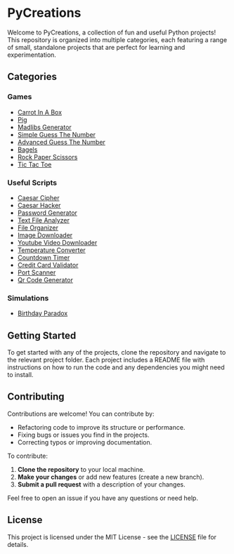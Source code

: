 # PyCreations

Welcome to PyCreations, a collection of fun and useful Python projects! This repository is organized into multiple categories, each featuring a range of small, standalone projects that are perfect for learning and experimentation.

## Categories

### Games

- [Carrot In A Box](./Games/Carrot-In-A-Box.py)
- [Pig](./Games/Pig.py)
- [Madlibs Generator](./Games/Madlibs-Generator.py)
- [Simple Guess The Number](./Games/Simple-Guess-The-Number.py)
- [Advanced Guess The Number](./Games/Advanced-Guess-The-Number.py)
- [Bagels](./Games/Bagels.py)
- [Rock Paper Scissors](./Games/Rock-Paper-Scissor.py)
- [Tic Tac Toe](./Games/Tic-Tac-Toe.py)

### Useful Scripts

- [Caesar Cipher](./Useful%20Scripts/Caesar-Cipher.py)
- [Caesar Hacker](./Useful%20Scripts/Caesar-Hacker.py)
- [Password Generator](./Useful%20Scripts/Password-Generator.py)
- [Text File Analyzer](./Useful%20Scripts/Text-File-Analyzer.py)
- [File Organizer](./Useful%20Scripts/File-Organizer.py)
- [Image Downloader](./Useful%20Scripts/Image-Downloader.py)
- [Youtube Video Downloader](./Useful%20Scripts/YT-Video-Downloader.py)
- [Temperature Converter](./Useful%20Scripts/Temperature-Converter.py)
- [Countdown Timer](./Useful%20Scripts/Countdown-Timer.py)
- [Credit Card Validator](./Useful%20Scripts/Credit-Card-Validator.py)
- [Port Scanner](./Useful%20Scripts/Port-Scanner.py)
- [Qr Code Generator](./Useful%20Scripts/Qr-Code-Generator.py)

### Simulations

- [Birthday Paradox](./Simulations/Birthday-Paradox.py)

## Getting Started

To get started with any of the projects, clone the repository and navigate to the relevant project folder. Each project includes a README file with instructions on how to run the code and any dependencies you might need to install.

## Contributing

Contributions are welcome! You can contribute by:

- Refactoring code to improve its structure or performance.
- Fixing bugs or issues you find in the projects.
- Correcting typos or improving documentation.

To contribute:

1. **Clone the repository** to your local machine.
2. **Make your changes** or add new features (create a new branch).
3. **Submit a pull request** with a description of your changes.

Feel free to open an issue if you have any questions or need help.

## License

This project is licensed under the MIT License - see the [LICENSE](./LICENSE) file for details.
